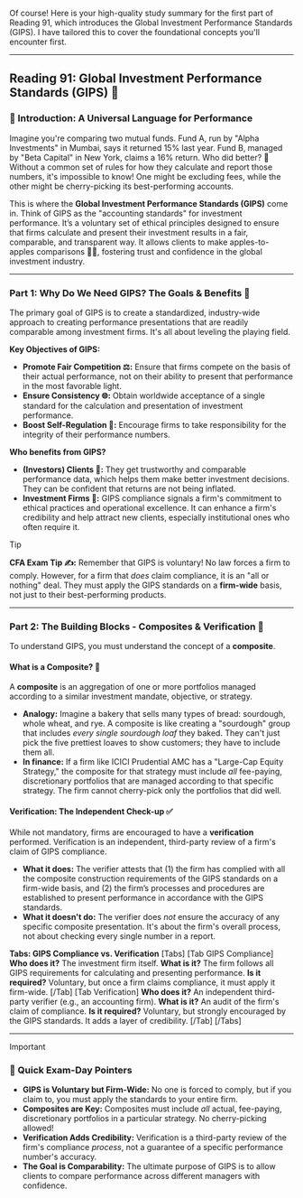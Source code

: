 Of course! Here is your high-quality study summary for the first part of Reading 91, which introduces the Global Investment Performance Standards (GIPS). I have tailored this to cover the foundational concepts you'll encounter first.

---
## Reading 91: Global Investment Performance Standards (GIPS) 🚀

### **🎯 Introduction: A Universal Language for Performance**

Imagine you're comparing two mutual funds. Fund A, run by "Alpha Investments" in Mumbai, says it returned 15% last year. Fund B, managed by "Beta Capital" in New York, claims a 16% return. Who did better? 🤔 Without a common set of rules for how they calculate and report those numbers, it's impossible to know! One might be excluding fees, while the other might be cherry-picking its best-performing accounts.

This is where the **Global Investment Performance Standards (GIPS)** come in. Think of GIPS as the "accounting standards" for investment performance. It’s a voluntary set of ethical principles designed to ensure that firms calculate and present their investment results in a fair, comparable, and transparent way. It allows clients to make apples-to-apples comparisons 🍎🍏, fostering trust and confidence in the global investment industry.

---

### **Part 1: Why Do We Need GIPS? The Goals & Benefits 🤔**

The primary goal of GIPS is to create a standardized, industry-wide approach to creating performance presentations that are readily comparable among investment firms. It's all about leveling the playing field.

**Key Objectives of GIPS:**
* **Promote Fair Competition ⚖️:** Ensure that firms compete on the basis of their actual performance, not on their ability to present that performance in the most favorable light.
* **Ensure Consistency 🌐:** Obtain worldwide acceptance of a single standard for the calculation and presentation of investment performance.
* **Boost Self-Regulation 💪:** Encourage firms to take responsibility for the integrity of their performance numbers.

**Who benefits from GIPS?**
* **(Investors) Clients 🙋:** They get trustworthy and comparable performance data, which helps them make better investment decisions. They can be confident that returns are not being inflated.
* **Investment Firms 🏢:** GIPS compliance signals a firm's commitment to ethical practices and operational excellence. It can enhance a firm's credibility and help attract new clients, especially institutional ones who often require it.

> [!TIP]
> **CFA Exam Tip ✍️:** Remember that GIPS is voluntary! No law forces a firm to comply. However, for a firm that *does* claim compliance, it is an "all or nothing" deal. They must apply the GIPS standards on a **firm-wide** basis, not just to their best-performing products.

---

### **Part 2: The Building Blocks - Composites & Verification 🧱**

To understand GIPS, you must understand the concept of a **composite**.

#### **What is a Composite? 🧺**

A **composite** is an aggregation of one or more portfolios managed according to a similar investment mandate, objective, or strategy.

* **Analogy:** Imagine a bakery that sells many types of bread: sourdough, whole wheat, and rye. A composite is like creating a "sourdough" group that includes *every single sourdough loaf* they baked. They can't just pick the five prettiest loaves to show customers; they have to include them all.
* **In finance:** If a firm like ICICI Prudential AMC has a "Large-Cap Equity Strategy," the composite for that strategy must include *all* fee-paying, discretionary portfolios that are managed according to that specific strategy. The firm cannot cherry-pick only the portfolios that did well.

#### **Verification: The Independent Check-up ✅**

While not mandatory, firms are encouraged to have a **verification** performed. Verification is an independent, third-party review of a firm's claim of GIPS compliance.

* **What it does:** The verifier attests that (1) the firm has complied with all the composite construction requirements of the GIPS standards on a firm-wide basis, and (2) the firm’s processes and procedures are established to present performance in accordance with the GIPS standards.
* **What it doesn't do:** The verifier does *not* ensure the accuracy of any specific composite presentation. It's about the firm's overall process, not about checking every single number in a report.

**Tabs: GIPS Compliance vs. Verification**
[Tabs]
[Tab GIPS Compliance]
**Who does it?** The investment firm itself.
**What is it?** The firm follows all GIPS requirements for calculating and presenting performance.
**Is it required?** Voluntary, but once a firm claims compliance, it must apply it firm-wide.
[/Tab]
[Tab Verification]
**Who does it?** An independent third-party verifier (e.g., an accounting firm).
**What is it?** An audit of the firm's claim of compliance.
**Is it required?** Voluntary, but strongly encouraged by the GIPS standards. It adds a layer of credibility.
[/Tab]
[/Tabs]

---

> [!IMPORTANT]
> ### 🎯 Quick Exam-Day Pointers
> * **GIPS is Voluntary but Firm-Wide:** No one is forced to comply, but if you claim to, you must apply the standards to your entire firm.
> * **Composites are Key:** Composites must include *all* actual, fee-paying, discretionary portfolios in a particular strategy. No cherry-picking allowed!
> * **Verification Adds Credibility:** Verification is a third-party review of the firm's compliance *process*, not a guarantee of a specific performance number's accuracy.
> * **The Goal is Comparability:** The ultimate purpose of GIPS is to allow clients to compare performance across different managers with confidence.